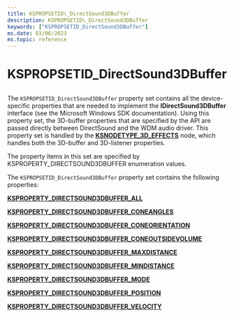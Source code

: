 ```yaml
---
title: KSPROPSETID\_DirectSound3DBuffer
description: KSPROPSETID\_DirectSound3DBuffer
keywords: ["KSPROPSETID_DirectSound3DBuffer"]
ms.date: 03/06/2023
ms.topic: reference
---
```



# KSPROPSETID\_DirectSound3DBuffer


## <span id="ddk_kspropsetid_directsound3dbuffer_ks"></span><span id="DDK_KSPROPSETID_DIRECTSOUND3DBUFFER_KS"></span>


The `KSPROPSETID_DirectSound3DBuffer` property set contains all the device-specific properties that are needed to implement the **IDirectSound3DBuffer** interface (see the Microsoft Windows SDK documentation). Using this property set, the 3D-buffer properties that are specified by the API are passed directly between DirectSound and the WDM audio driver. This property set is handled by the [**KSNODETYPE\_3D\_EFFECTS**](ksnodetype-3d-effects.md) node, which handles both the 3D-buffer and 3D-listener properties.

The property items in this set are specified by KSPROPERTY\_DIRECTSOUND3DBUFFER enumeration values.

The `KSPROPSETID_DirectSound3DBuffer` property set contains the following properties:

[**KSPROPERTY\_DIRECTSOUND3DBUFFER\_ALL**](ksproperty-directsound3dbuffer-all.md)

[**KSPROPERTY\_DIRECTSOUND3DBUFFER\_CONEANGLES**](ksproperty-directsound3dbuffer-coneangles.md)

[**KSPROPERTY\_DIRECTSOUND3DBUFFER\_CONEORIENTATION**](ksproperty-directsound3dbuffer-coneorientation.md)

[**KSPROPERTY\_DIRECTSOUND3DBUFFER\_CONEOUTSIDEVOLUME**](ksproperty-directsound3dbuffer-coneoutsidevolume.md)

[**KSPROPERTY\_DIRECTSOUND3DBUFFER\_MAXDISTANCE**](ksproperty-directsound3dbuffer-maxdistance.md)

[**KSPROPERTY\_DIRECTSOUND3DBUFFER\_MINDISTANCE**](ksproperty-directsound3dbuffer-mindistance.md)

[**KSPROPERTY\_DIRECTSOUND3DBUFFER\_MODE**](ksproperty-directsound3dbuffer-mode.md)

[**KSPROPERTY\_DIRECTSOUND3DBUFFER\_POSITION**](ksproperty-directsound3dbuffer-position.md)

[**KSPROPERTY\_DIRECTSOUND3DBUFFER\_VELOCITY**](ksproperty-directsound3dbuffer-velocity.md)

 

 






